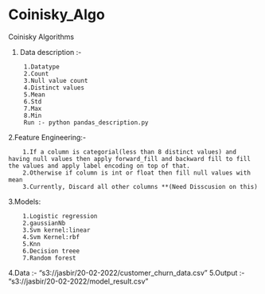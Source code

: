 # Coinisky_Algo
Coinisky Algorithms
1. Data description :-

        1.Datatype
        2.Count 
        3.Null value count
        4.Distinct values
        5.Mean
        6.Std
        7.Max
        8.Min
        Run :- python pandas_description.py
        
2.Feature Engineering:-
 
        1.If a column is categorial(less than 8 distinct values) and having null values then apply forward_fill and backward fill to fill the values and apply label encoding on top of that.
        2.Otherwise if column is int or float then fill null values with mean
        3.Currently, Discard all other columns **(Need Disscusion on this)
        
3.Models:

        1.Logistic regression
        2.gaussianNb
        3.Svm kernel:linear
        4.Svm Kernel:rbf
        5.Knn
        6.Decision treee
        7.Random forest
4.Data :-
        “s3://jasbir/20-02-2022/customer_churn_data.csv”
5.Output :- 
        “s3://jasbir/20-02-2022/model_result.csv”
 
              
